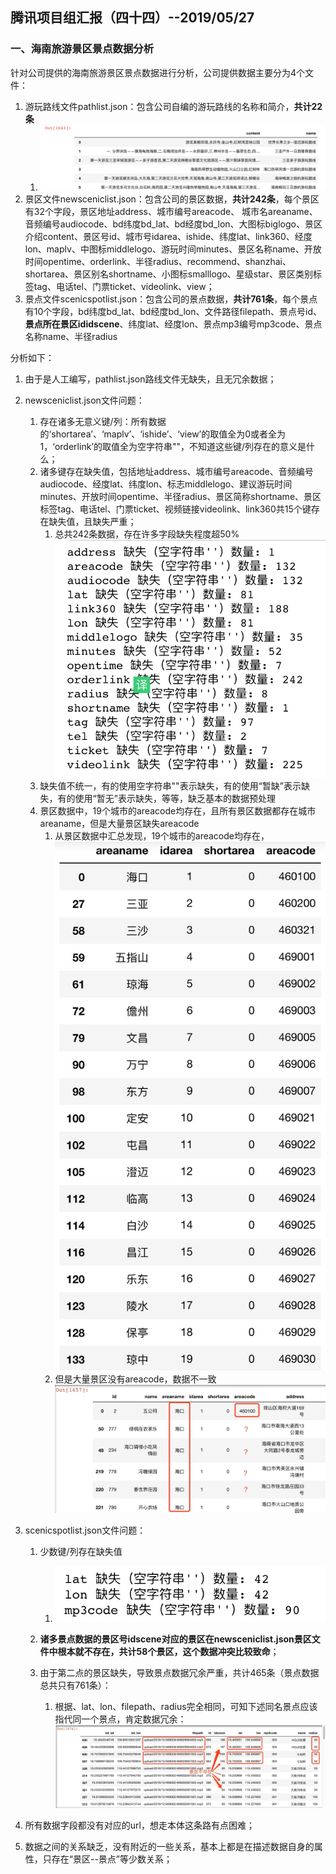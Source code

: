 ## 腾讯项目组汇报（四十四）--2019/05/27

### 一、海南旅游景区景点数据分析

针对公司提供的海南旅游景区景点数据进行分析，公司提供数据主要分为4个文件：

1. 游玩路线文件pathlist.json：包含公司自编的游玩路线的名称和简介，**共计22条**
    1. ![C80F5A1E-3FED-4855-9AB2-9906911E4594](media/C80F5A1E-3FED-4855-9AB2-9906911E4594.png)
2. 景区文件newsceniclist.json：包含公司的景区数据，**共计242条**，每个景区有32个字段，景区地址address、城市编号areacode、 城市名areaname、音频编号audiocode、bd纬度bd_lat、bd经度bd_lon、大图标biglogo、景区介绍content、景区号id、城市号idarea、ishide、纬度lat、link360、经度lon、maplv、中图标middlelogo、游玩时间minutes、景区名称name、开放时间opentime、orderlink、半径radius、recommend、shanzhai、shortarea、景区别名shortname、小图标smalllogo、星级star、景区类别标签tag、电话tel、门票ticket、videolink、view；
3. 景点文件scenicspotlist.json：包含公司的景点数据，**共计761条**，每个景点有10个字段，bd纬度bd_lat、bd经度bd_lon、文件路径filepath、景点号id、**景点所在景区ididscene**、纬度lat、经度lon、景点mp3编号mp3code、景点名称name、半径radius

分析如下：

1. 由于是人工编写，pathlist.json路线文件无缺失，且无冗余数据；
2. newsceniclist.json文件问题：
    1. 存在诸多无意义键/列：所有数据的‘shortarea’、‘maplv’、‘ishide’、‘view’的取值全为0或者全为1，‘orderlink’的取值全为空字符串""，不知道这些键/列存在的意义是什么；
    2. 诸多键存在缺失值，包括地址address、城市编号areacode、音频编号audiocode、经度lat、纬度lon、标志middlelogo、建议游玩时间minutes、开放时间opentime、半径radius、景区简称shortname、景区标签tag、电话tel、门票ticket、视频链接videolink、link360共15个键存在缺失值，且缺失严重；
        1. 总共242条数据，存在许多字段缺失程度超50%![3018F416-BF31-4FAC-9743-34463DCCA4CB](media/3018F416-BF31-4FAC-9743-34463DCCA4CB.png)
    3. 缺失值不统一，有的使用空字符串""表示缺失，有的使用“暂缺”表示缺失，有的使用“暂无”表示缺失，等等，缺乏基本的数据预处理
    4. 景区数据中，19个城市的areacode均存在，且所有景区数据都存在城市areaname，但是大量景区缺失areacode
        1. 从景区数据中汇总发现，19个城市的areacode均存在，![-w293](media/15589442390456.jpg)
        2. 但是大量景区没有areacode，数据不一致![](media/15589444256256.jpg)
3. scenicspotlist.json文件问题：
    1. 少数键/列存在缺失值
        1. ![-w296](media/15589446875463.jpg)

    2. **诸多景点数据的景区号idscene对应的景区在newsceniclist.json景区文件中根本就不存在，共计58个景区，这个数据冲突比较致命**；
    3. 由于第二点的景区缺失，导致景点数据冗余严重，共计465条（景点数据总共只有761条）：
        1. 根据、lat、lon、filepath、radius完全相同，可知下述同名景点应该指代同一个景点，肯定数据冗余：![](media/15589460532945.jpg)

4. 所有数据字段都没有对应的url，想走本体这条路有点困难；
5. 数据之间的关系缺乏，没有附近的一些关系，基本上都是在描述数据自身的属性，只存在“景区--景点”等少数关系；

        




